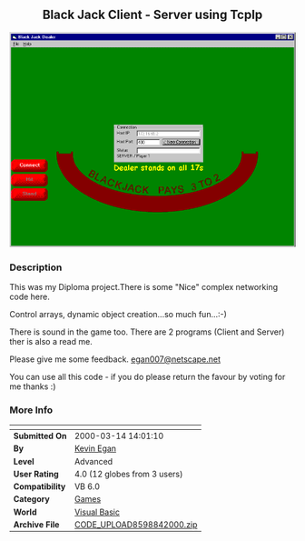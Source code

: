 ﻿<div align="center">

## Black Jack Client \- Server using TcpIp

<img src="PIC200221471869939.gif">
</div>

### Description

This was my Diploma project.There is some "Nice" complex networking code here.

Control arrays, dynamic object creation...so much fun...:-)

There is sound in the game too. There are 2 programs (Client and Server) ther is also a read me.

Please give me some feedback. egan007@netscape.net

You can use all this code - if you do please return the favour by voting for me thanks :)
 
### More Info
 


<span>             |<span>
---                |---
**Submitted On**   |2000-03-14 14:01:10
**By**             |[Kevin Egan](https://github.com/Planet-Source-Code/PSCIndex/blob/master/ByAuthor/kevin-egan.md)
**Level**          |Advanced
**User Rating**    |4.0 (12 globes from 3 users)
**Compatibility**  |VB 6\.0
**Category**       |[Games](https://github.com/Planet-Source-Code/PSCIndex/blob/master/ByCategory/games__1-38.md)
**World**          |[Visual Basic](https://github.com/Planet-Source-Code/PSCIndex/blob/master/ByWorld/visual-basic.md)
**Archive File**   |[CODE\_UPLOAD8598842000\.zip](https://github.com/Planet-Source-Code/kevin-egan-black-jack-client-server-using-tcpip__1-10388/archive/master.zip)








